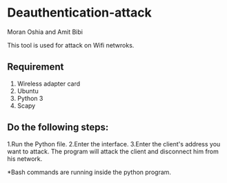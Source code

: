 # Deauthentication-attack

Moran Oshia and Amit Bibi

This tool is used for attack on Wifi netwroks.

## Requirement
1. Wireless adapter card
2. Ubuntu
3. Python 3
4. Scapy


## Do the following steps:
1.Run the Python file.
2.Enter the interface.
3.Enter the client's address you want to attack.
The program will attack the client and disconnect him from his network. 

*Bash commands are running inside the python program.



